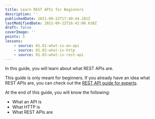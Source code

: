 ```yaml
---
title: Learn REST APIs for Beginners
description: ''
publishedDate: 2021-09-22T17:49:44.101Z
lastModifiedDate: 2021-09-22T16:42:00.638Z
draft: false
coverImage: ''
points: 5
lessons:
    - source: 01.01-what-is-an-api
    - source: 01.02-what-is-http
    - source: 01.03-what-is-rest-api
---
```


<Lead>In this guide, you will learn about what REST APIs are.</Lead>

<Callout>

This guide is only meant for beginners. If you already have an idea what REST APIs are, you can check out the [REST API guide for experts](https://rapidapi.com/learn/rest-apis/02.00-rest-api-for-experts).

</Callout>

At the end of this guide, you will know the following:

-   What an API is
-   What HTTP is
-   What REST APIs are
